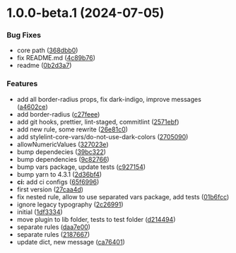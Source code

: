 # 1.0.0-beta.1 (2024-07-05)


### Bug Fixes

* core path ([368dbb0](https://github.com/core-ds/stylelint-core-vars/commit/368dbb04fa130afcae0c11361595519ea32f892c))
* fix README.md ([4c89b76](https://github.com/core-ds/stylelint-core-vars/commit/4c89b76dd568da29dab0bd9b58aa1dd0026bd787))
* readme ([0b2d3a7](https://github.com/core-ds/stylelint-core-vars/commit/0b2d3a7e2bfff9640478a5fd945a525a2c49198d))


### Features

* add all border-radius props, fix dark-indigo, improve messages ([a4602ce](https://github.com/core-ds/stylelint-core-vars/commit/a4602ce82a21e62e11f1b926ab5de267e33a8bd0))
* add border-radius ([c27feee](https://github.com/core-ds/stylelint-core-vars/commit/c27feeed7114b64c43200ebfc06a61b34ad95eb7))
* add git hooks, prettier, lint-staged, commitlint ([2571ebf](https://github.com/core-ds/stylelint-core-vars/commit/2571ebfe9820750b301984b7a32c0f0833e663db))
* add new rule, some rewrite ([26e81c0](https://github.com/core-ds/stylelint-core-vars/commit/26e81c0bd83bcee7eb8bb528d75e3aa03f61c663))
* add stylelint-core-vars/do-not-use-dark-colors ([2705090](https://github.com/core-ds/stylelint-core-vars/commit/270509071747a78e48bc390b88d9c5bd42fc1033))
* allowNumericValues ([327023e](https://github.com/core-ds/stylelint-core-vars/commit/327023e37cb90bccd1a004a9df9d5aa84c8a34f8))
* bump dependecies ([39bc322](https://github.com/core-ds/stylelint-core-vars/commit/39bc32255c322a88a1c1ff248bf0c3fc2f88f30d))
* bump dependencies ([9c82766](https://github.com/core-ds/stylelint-core-vars/commit/9c82766a1502a2d80c0c076873407f69e7658deb))
* bump vars package, update tests ([c927154](https://github.com/core-ds/stylelint-core-vars/commit/c927154997ac968a35e0f48b0a8d805062c3a66e))
* bump yarn to 4.3.1 ([2d36bf4](https://github.com/core-ds/stylelint-core-vars/commit/2d36bf4ec3b63fd70ec23f6ce8cf14dc108b257a))
* **ci:** add ci configs ([65f6996](https://github.com/core-ds/stylelint-core-vars/commit/65f69963e036b51adb7495a5d8218ab639b0f016))
* first version ([27caa4d](https://github.com/core-ds/stylelint-core-vars/commit/27caa4da38f7d88d6c42f9850980a5622490ffdc))
* fix nested rule, allow to use separated vars package, add tests ([01b6fcc](https://github.com/core-ds/stylelint-core-vars/commit/01b6fcc59758cd484279f96df45526d0e5064ed6))
* ignore legacy typography ([2c26991](https://github.com/core-ds/stylelint-core-vars/commit/2c26991cc575a804f5b86c687a9fffc3d373f8b0))
* initial ([1df3334](https://github.com/core-ds/stylelint-core-vars/commit/1df3334685abde6b39da599d46ba3c877573aea4))
* move plugin to lib folder, tests to test folder ([d214494](https://github.com/core-ds/stylelint-core-vars/commit/d214494db42e3804030321a3fbf238db31b568d0))
* separate rules ([daa7e00](https://github.com/core-ds/stylelint-core-vars/commit/daa7e00b3c0ec2c2ffeed89c359a58548744ba3e))
* separate rules ([2187667](https://github.com/core-ds/stylelint-core-vars/commit/218766757e163cc5ce6f7d09b7ad31943b3d2a0b))
* update dict, new message ([ca76401](https://github.com/core-ds/stylelint-core-vars/commit/ca76401c478ecc76fc8c106b4ba384dab920c033))
